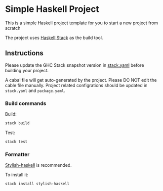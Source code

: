 # Simple Haskell Project
This is a simple Haskell project template for you to start a new project from scratch

The project uses [Haskell Stack] as the build tool.
## Instructions
Please update the GHC Stack snapshot version in [stack.yaml] before building your project.

A cabal file will get auto-generated by the project. Please DO NOT edit the cable file manually. 
Project related configrations should be updated in `stack.yaml` and `package.yaml`.

### Build commands
Build:
```sh
stack build
```

Test:
```sh
stack test
```

### Formatter
[Stylish-haskell] is recommended.

To install it:
```sh
stack install stylish-haskell
```

[Haskell Stack]: https://docs.haskellstack.org/en/stable/README/
[stack.yaml]: https://github.com/bjing/simple-servant-server/blob/main/stack.yaml#L20
[Stylish-haskell]: https://github.com/haskell/stylish-haskell
